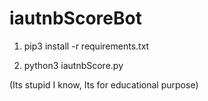 # iautnbScoreBot

1) pip3 install -r requirements.txt

2) python3 iautnbScore.py

(Its stupid I know, Its for educational purpose)
